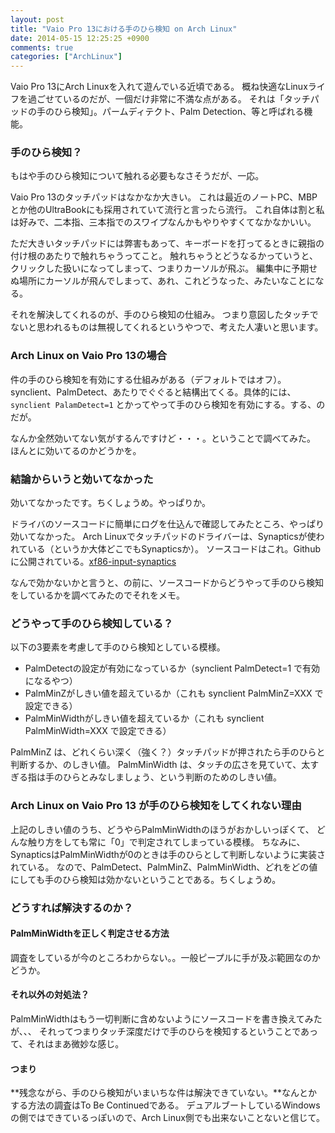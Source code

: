 ```yaml
---
layout: post
title: "Vaio Pro 13における手のひら検知 on Arch Linux"
date: 2014-05-15 12:25:25 +0900
comments: true
categories: ["ArchLinux"]
---
```


Vaio Pro 13にArch Linuxを入れて遊んでいる近頃である。
概ね快適なLinuxライフを過ごせているのだが、一個だけ非常に不満な点がある。
それは「タッチパッドの手のひら検知」。パームディテクト、Palm Detection、等と呼ばれる機能。

### 手のひら検知？

もはや手のひら検知について触れる必要もなさそうだが、一応。

Vaio Pro 13のタッチパッドはなかなか大きい。
これは最近のノートPC、MBPとか他のUltraBookにも採用されていて流行と言ったら流行。
これ自体は割と私は好みで、二本指、三本指でのスワイプなんかもやりやすくてなかなかいい。

ただ大きいタッチパッドには弊害もあって、キーボードを打ってるときに親指の付け根のあたりで触れちゃうってこと。
触れちゃうとどうなるかっていうと、クリックした扱いになってしまって、つまりカーソルが飛ぶ。
編集中に予期せぬ場所にカーソルが飛んでしまって、あれ、これどうなった、みたいなことになる。

それを解決してくれるのが、手のひら検知の仕組み。
つまり意図したタッチでないと思われるものは無視してくれるというやつで、考えた人凄いと思います。

### Arch Linux on Vaio Pro 13の場合

件の手のひら検知を有効にする仕組みがある（デフォルトではオフ）。
synclient、PalmDetect、あたりでぐぐると結構出てくる。具体的には、
`synclient PalamDetect=1` とかってやって手のひら検知を有効にする。する、のだが。

なんか全然効いてない気がするんですけど・・・。ということで調べてみた。
ほんとに効いてるのかどうかを。

### 結論からいうと効いてなかった

効いてなかったです。ちくしょうめ。やっぱりか。

ドライバのソースコードに簡単にログを仕込んで確認してみたところ、やっぱり効いてなかった。
Arch Linuxでタッチパッドのドライバーは、Synapticsが使われている（というか大体どこでもSynapticsか）。
ソースコードはこれ。Githubに公開されている。[xf86-input-synaptics](git:anongit.freedesktop.org/xorg/driverxf86-input-synaptics)

なんで効かないかと言うと、の前に、ソースコードからどうやって手のひら検知をしているかを調べてみたのでそれをメモ。

### どうやって手のひら検知している？

以下の3要素を考慮して手のひら検知としている模様。

- PalmDetectの設定が有効になっているか（synclient PalmDetect=1 で有効になるやつ）
- PalmMinZがしきい値を超えているか（これも synclient PalmMinZ=XXX で設定できる）
- PalmMinWidthがしきい値を超えているか（これも synclient PalmMinWidth=XXX で設定できる）

PalmMinZ は、どれくらい深く（強く？）タッチパッドが押されたら手のひらと判断するか、のしきい値。
PalmMinWidth は、タッチの広さを見ていて、太すぎる指は手のひらとみなしましょう、という判断のためのしきい値。

### Arch Linux on Vaio Pro 13 が手のひら検知をしてくれない理由

上記のしきい値のうち、どうやらPalmMinWidthのほうがおかしいっぽくて、
どんな触り方をしても常に「0」で判定されてしまっている模様。
ちなみに、SynapticsはPalmMinWidthが0のときは手のひらとして判断しないように実装されている。
なので、PalmDetect、PalmMinZ、PalmMinWidth、どれをどの値にしても手のひら検知は効かないということである。ちくしょうめ。

### どうすれば解決するのか？

#### PalmMinWidthを正しく判定させる方法

調査をしているが今のところわからない。。一般ピープルに手が及ぶ範囲なのかどうか。

#### それ以外の対処法？

PalmMinWidthはもう一切判断に含めないようにソースコードを書き換えてみたが、、、
それってつまりタッチ深度だけで手のひらを検知するということであって、それはまあ微妙な感じ。

#### つまり

**残念ながら、手のひら検知がいまいちな件は解決できていない。**なんとかする方法の調査はTo Be Continuedである。
デュアルブートしているWindowsの側ではできているっぽいので、Arch Linux側でも出来ないことないと信じて。

